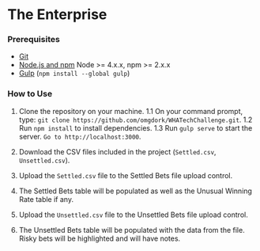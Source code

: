 # The Enterprise

### Prerequisites

- [Git](https://git-scm.com/)
- [Node.js and npm](nodejs.org) Node >= 4.x.x, npm >= 2.x.x
- [Gulp](http://gulpjs.com/) (`npm install --global gulp`)

### How to Use
1. Clone the repository on your machine.
   1.1 On your command prompt, type: `git clone https://github.com/omgdork/WHATechChallenge.git`.
   1.2 Run `npm install` to install dependencies.
   1.3 Run `gulp serve` to start the server. `Go to http://localhost:3000`.

1. Download the CSV files included in the project (`Settled.csv`, `Unsettled.csv`).

2. Upload the `Settled.csv` file to the Settled Bets file upload control.

3. The Settled Bets table will be populated as well as the Unusual Winning Rate table if any.

4. Upload the `Unsettled.csv` file to the Unsettled Bets file upload control.

5. The Unsettled Bets table will be populated with the data from the file. Risky bets will be highlighted and will have notes.
